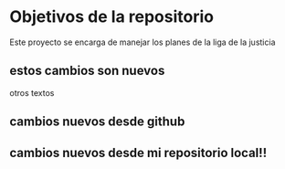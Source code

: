# Objetivos de la repositorio

Este proyecto se encarga de manejar los planes de la liga de la justicia

## estos cambios son nuevos
otros textos


## cambios nuevos desde github
## cambios nuevos desde mi repositorio local!!
